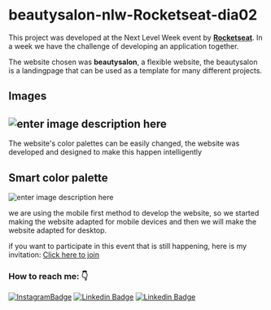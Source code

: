 # beautysalon-nlw-Rocketseat-dia02


This project was developed at the Next Level Week event by [**Rocketseat**](http://rocketseat.com.br). In a week we have the challenge of developing an application together.

The website chosen was **beautysalon**, a flexible website, the beautysalon is a landingpage that can be used as a template for many different projects.

## Images
![enter image description here](https://github.com/ViniSCode/beautysalon-nlw-Rocketseat-dia02/blob/main/WebsiteDay2.gif?raw=true)
-

The website's color palettes can be easily changed, the website was developed and designed to make this happen intelligently
## Smart color palette
![enter image description here](https://github.com/ViniSCode/beautysalon-nlw-Rocketseat-dia02/blob/main/ColorChange.gif?raw=true)

we are using the mobile first method to develop the website, so we started making the website adapted for mobile devices and then we will make the website adapted for desktop.

if you want to participate in this event that is still happening, here is my invitation:
[Click here to join](https://nextlevelweek.com/convite/viniscode/6)

### How to reach me: 👇 
[![InstagramBadge](https://img.shields.io/badge/-@rodriguesvini.dev-D60187?style=flat-square&labelColor=D60187&logo=instagram&logoColor=white&link=https://instagram.com/rodriguesvini.dev)](https://instagram.com/rodriguesvini.dev) [![Linkedin Badge](https://img.shields.io/badge/-Vinicius%20Rodrigues-1B63F5?style=flat-square&logo=Linkedin&logoColor=white&link=https://www.linkedin.com/in/vinicius-rodrigues-5897831b8/)](https://www.linkedin.com/in/vinicius-rodrigues-5897831b8/) [![Linkedin Badge](https://img.shields.io/badge/-Vinicius%20Rodrigues-6805E6?style=flat-square&logo=twitch&logoColor=white&link=https://www.twitch.tv/livesdovini)](https://www.twitch.tv/livesdovini) 


